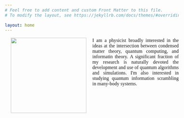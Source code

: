 ```yaml
---
# Feel free to add content and custom Front Matter to this file.
# To modify the layout, see https://jekyllrb.com/docs/themes/#overriding-theme-defaults

layout: home
---
```


<style>
    body {
        font-family: 'Comfortaa', cursive;
        font-size: 16px;
        text-align: justify;
    }
</style>

<img src="/Manoline-git.github.io/img/img.jpg" align="left" hspace = '20' width="250px"/>
I am a physicist broadly interested in the ideas at the intersection between condensed matter theory, quantum computing, and informatin theory. A significant fraction of my research is naturally devoted the development and use of quantum algorithms and simulations. I'm also interested in studying quantum information scrambling in many-body systems.

<br clear="left"/>

&nbsp;